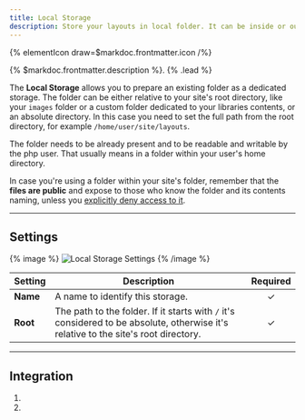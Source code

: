 ```yaml
---
title: Local Storage
description: Store your layouts in local folder. It can be inside or outside your site's root directory.
---
```


{% elementIcon draw=$markdoc.frontmatter.icon /%}

{% $markdoc.frontmatter.description %}. {% .lead %}

The **Local Storage** allows you to prepare an existing folder as a dedicated storage.
The folder can be either relative to your site's root directory, like your `images` folder or a custom folder dedicated to your libraries contents, or an absolute directory. In this case you need to set the full path from the root directory, for example `/home/user/site/layouts`.

The folder needs to be already present and to be readable and writable by the php user. That usually means in a folder within your user's home directory.

In case you're using a folder within your site's folder, remember that the **files are public** and expose to those who know the folder and its contents naming, unless you [explicitly deny access to it](https://stackoverflow.com/questions/9507645/htaccess-deny-from-all).

---

## Settings

{% image %}
![Local Storage Settings](/assets/ytp/layouts/storage-local.webp)
{% /image %}

| Setting  | Description                                                                                                                         | Required |
|----------|-------------------------------------------------------------------------------------------------------------------------------------| :------: |
| **Name** | A name to identify this storage.                                                                                                    | &#x2713; |
| **Root** | The path to the folder. If it starts with `/` it's considered to be absolute, otherwise it's relative to the site's root directory. | &#x2713; |

---

## Integration

1.
1.
